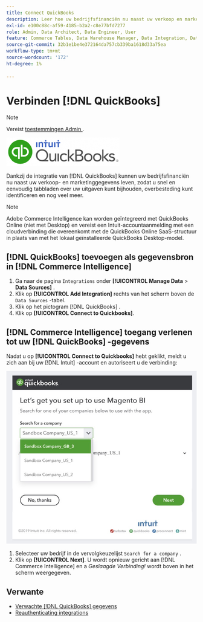 ```yaml
---
title: Connect QuickBooks
description: Leer hoe uw bedrijfsfinanciën nu naast uw verkoop en marketing gegevens kunnen leven, die u toestaan om snel en gemakkelijk lusjes op uw uitgaven te houden, overbesteding, en meer te identificeren.
exl-id: e100c88c-af59-4185-b2a2-c8e77bfd7277
role: Admin, Data Architect, Data Engineer, User
feature: Commerce Tables, Data Warehouse Manager, Data Integration, Data Import/Export
source-git-commit: 32b1e1be4e372164da757cb339ba1618d33a75ea
workflow-type: tm+mt
source-wordcount: '172'
ht-degree: 1%

---
```


# Verbinden [!DNL QuickBooks]

>[!NOTE]
>
>Vereist [ toestemmingen Admin ](../../../administrator/user-management/user-management.md).

![](../../../assets/Quickbooks.png)

Dankzij de integratie van [!DNL QuickBooks] kunnen uw bedrijfsfinanciën nu naast uw verkoop- en marketinggegevens leven, zodat u snel en eenvoudig tabbladen over uw uitgaven kunt bijhouden, overbesteding kunt identificeren en nog veel meer.

>[!NOTE]
>
>Adobe Commerce Intelligence kan worden geïntegreerd met QuickBooks Online (niet met Desktop) en vereist een Intuit-accountaanmelding met een cloudverbinding die overeenkomt met de QuickBooks Online SaaS-structuur in plaats van met het lokaal geïnstalleerde QuickBooks Desktop-model.

## [!DNL QuickBooks] toevoegen als gegevensbron in [!DNL Commerce Intelligence]

1. Ga naar de pagina `Integrations` onder **[!UICONTROL Manage Data** > **Data Sources]** .
1. Klik op **[!UICONTROL Add Integration]** rechts van het scherm boven de `Data Sources` -tabel.
1. Klik op het pictogram [!DNL QuickBooks] .
1. Klik op **[!UICONTROL Connect to Quickbooks]**.

## [!DNL Commerce Intelligence] toegang verlenen tot uw [!DNL QuickBooks] -gegevens

Nadat u op **[!UICONTROL Connect to Quickbooks]** hebt geklikt, meldt u zich aan bij uw [!DNL Intuit] -account en autoriseert u de verbinding:

![](../../../assets/QuickBooks_App_Store_1.jpg)

1. Selecteer uw bedrijf in de vervolgkeuzelijst `Search for a company` .
1. Klik op **[!UICONTROL Next]**. U wordt opnieuw gericht aan [!DNL Commerce Intelligence] en a *Geslaagde Verbinding!* wordt boven in het scherm weergegeven.

## Verwante

* [Verwachte  [!DNL QuickBooks]  gegevens](../integrations/quickbooks-data.md)
* [ Reauthenticating integrations ](https://experienceleague.adobe.com/docs/commerce-knowledge-base/kb/how-to/mbi-reauthenticating-integrations.html)
